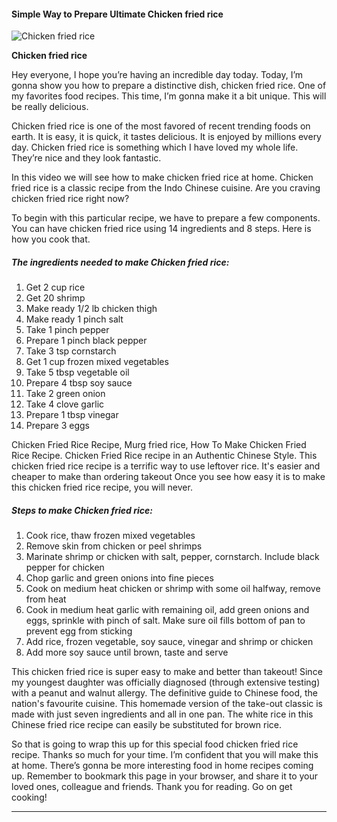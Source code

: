             

#### Simple Way to Prepare Ultimate Chicken fried rice

![Chicken fried rice](https://img-global.cpcdn.com/recipes/6574499383214080/751x532cq70/chicken-fried-rice-recipe-main-photo.jpg)

**Chicken fried rice**

Hey everyone, I hope you’re having an incredible day today. Today, I’m gonna show you how to prepare a distinctive dish, chicken fried rice. One of my favorites food recipes. This time, I’m gonna make it a bit unique. This will be really delicious.

Chicken fried rice is one of the most favored of recent trending foods on earth. It is easy, it is quick, it tastes delicious. It is enjoyed by millions every day. Chicken fried rice is something which I have loved my whole life. They’re nice and they look fantastic.

In this video we will see how to make chicken fried rice at home. Chicken fried rice is a classic recipe from the Indo Chinese cuisine. Are you craving chicken fried rice right now?

To begin with this particular recipe, we have to prepare a few components. You can have chicken fried rice using 14 ingredients and 8 steps. Here is how you cook that.

##### The ingredients needed to make Chicken fried rice:

1.  Get 2 cup rice
2.  Get 20 shrimp
3.  Make ready 1/2 lb chicken thigh
4.  Make ready 1 pinch salt
5.  Take 1 pinch pepper
6.  Prepare 1 pinch black pepper
7.  Take 3 tsp cornstarch
8.  Get 1 cup frozen mixed vegetables
9.  Take 5 tbsp vegetable oil
10.  Prepare 4 tbsp soy sauce
11.  Take 2 green onion
12.  Take 4 clove garlic
13.  Prepare 1 tbsp vinegar
14.  Prepare 3 eggs

Chicken Fried Rice Recipe, Murg fried rice, How To Make Chicken Fried Rice Recipe. Chicken Fried Rice recipe in an Authentic Chinese Style. This chicken fried rice recipe is a terrific way to use leftover rice. It's easier and cheaper to make than ordering takeout Once you see how easy it is to make this chicken fried rice recipe, you will never.

##### Steps to make Chicken fried rice:

1.  Cook rice, thaw frozen mixed vegetables
2.  Remove skin from chicken or peel shrimps
3.  Marinate shrimp or chicken with salt, pepper, cornstarch. Include black pepper for chicken
4.  Chop garlic and green onions into fine pieces
5.  Cook on medium heat chicken or shrimp with some oil halfway, remove from heat
6.  Cook in medium heat garlic with remaining oil, add green onions and eggs, sprinkle with pinch of salt. Make sure oil fills bottom of pan to prevent egg from sticking
7.  Add rice, frozen vegetable, soy sauce, vinegar and shrimp or chicken
8.  Add more soy sauce until brown, taste and serve

This chicken fried rice is super easy to make and better than takeout! Since my youngest daughter was officially diagnosed (through extensive testing) with a peanut and walnut allergy. The definitive guide to Chinese food, the nation's favourite cuisine. This homemade version of the take-out classic is made with just seven ingredients and all in one pan. The white rice in this Chinese fried rice recipe can easily be substituted for brown rice.

So that is going to wrap this up for this special food chicken fried rice recipe. Thanks so much for your time. I’m confident that you will make this at home. There’s gonna be more interesting food in home recipes coming up. Remember to bookmark this page in your browser, and share it to your loved ones, colleague and friends. Thank you for reading. Go on get cooking!

* * *